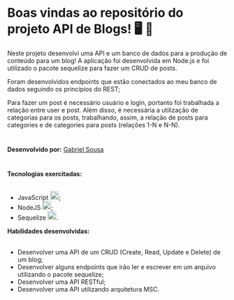 # Boas vindas ao repositório do projeto API de Blogs! :desktop_computer: :newspaper:

Neste projeto desenvolvi uma API e um banco de dados para a produção de conteúdo para um blog! A aplicação foi desenvolvida em Node.js e foi utilizado o pacote sequelize para fazer um CRUD de posts.

Foram desenvolvidos endpoints que estão conectados ao meu banco de dados seguindo os princípios do REST;

Para fazer um post é necessário usuário e login, portanto foi trabalhada a relação entre user e post. Além disso, é necessária a utilização de categorias para os posts, trabalhando, assim, a relação de posts para categories e de categories para posts (relações 1-N e N-N).
 #

<strong>Desenvolvido por:</strong> [Gabriel Sousa](https://www.linkedin.com/in/gabriel-dev-biotec/)</br>
#

<summary><strong>Tecnologias exercitadas:</strong></summary><br />
  
 * JavaScript <img src="https://cdn.jsdelivr.net/gh/devicons/devicon/icons/javascript/javascript-original.svg" width="20" height="20"/>;
 * NodeJS <img src="https://cdn.jsdelivr.net/gh/devicons/devicon/icons/nodejs/nodejs-original.svg" width="20" height="20"/>;
 * Sequelize <img src="https://cdn.jsdelivr.net/gh/devicons/devicon/icons/sequelize/sequelize-original.svg" width="20" height="20"/>.
 
 <summary><strong>Habilidades desenvolvidas:</strong></summary><br />

 * Desenvolver uma API de um CRUD (Create, Read, Update e Delete) de um blog;
 * Desenvolver alguns endpoints que irão ler e escrever em um arquivo utilizando o pacote sequelize;
 * Desenvolver uma API RESTful;
 * Desenvolver uma API utilizando arquitetura MSC.
